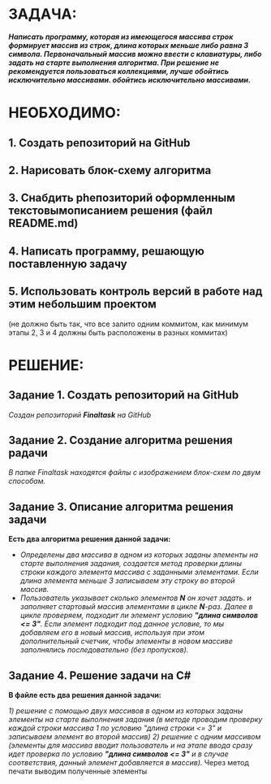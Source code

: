 # ЗАДАЧА:

***Написать программу, которая из имеющегося 
массива строк формирует массив из строк, 
длина которых меньше либо равна 3 символа. 
Первоначальный массив можно ввести с 
клавиатуры, либо задать на старте
выполнения алгоритма. При решение не 
рекомендуется пользоваться коллекциями, 
лучше обойтись исключительно массивами. 
обойтись исключительно массивами.***

# НЕОБХОДИМО:

## 1.	Создать репозиторий на GitHub
## 2.	Нарисовать блок-схему алгоритма
## 3.	Снабдить рhепозиторий оформленным текстовымописанием решения (файл README.md)
## 4.	Написать программу, решающую поставленную задачу
## 5.	Использовать контроль версий в работе над этим небольшим проектом
(не должно быть так, что все залито одним коммитом,
как минимум этапы 2, 3 и 4 должны быть расположены в разных коммитах)
  
# РЕШЕНИЕ:

## Задание 1. Создать репозиторий на GitHub
*Создан репозиторий **Finaltask** на GitHub*

## Задание 2. Создание алгоритма решения pадачи
*В папке Finaltask находятся файлы с изображением блок-схем по двум способам.*

## Задание 3. Описание алгоритма решения задачи

**Есть два алгоритма решения данной задачи:**

* *Определены два массива в одном из которых заданы элементы на старте выполнения задания, создается метод проверки
длины строки каждого элемента массива с заданными элементами. Если длина элемента меньше 3 записываем эту строку во
второй массив.*
* *Пользователь указывает сколько элементов **N** 
он хочет задать. и заполняет стартовый массив 
элементами в цикле **N**-раз.
Далее в цикле проверяем, подходит ли элемент условию **"длина символов <= 3"**. 
Если элемент подходит под 
данное условие, то мы добавляем его в новый 
массив, используя при этом дополнительный 
счетчик, чтобы элементы в новом массиве 
заполнялись последовательно (без пропусков).*

## Задание 4. Решение задачи на C#

**В файле есть два решения данной задачи:** 

*1) решение с помощью двух массивов в одном из
которых заданы элементы на старте выполнения
задания (в методе проводим проверку каждой
строки массива 1 по условию
 "длина строки <= 3" и записываем элемент во второй массив) 
2) решение с одним массивом (элементы для
массива вводит пользователь и на этапе ввода 
сразу идет проверка по условию **"длина символов
<= 3"** и в случае соответствия, данный элемент добавляется в массив).*
Через метод печати выводим полученные элементы

